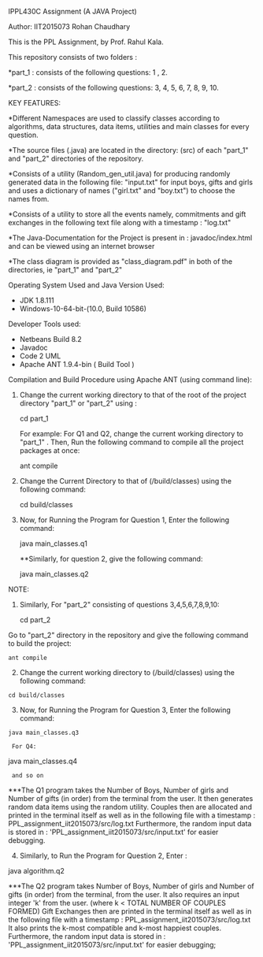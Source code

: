 IPPL430C Assignment
(A JAVA Project)

Author:
IIT2015073
Rohan Chaudhary

This is the PPL Assignment, by Prof. Rahul Kala.


This repository consists of two folders : 

*part_1 : consists of the following questions: 1 , 2.

*part_2 : consists of the following questions: 3, 4, 5, 6, 7, 8, 9, 10.



KEY FEATURES:

*Different Namespaces are used to classify classes according to algorithms, data structures, data items, utilities and main classes for every question.

*The source files (.java) are located in the directory: (src) 
 of each "part_1" and "part_2" directories of the repository.

*Consists of a utility (Random_gen_util.java) for producing randomly generated data in the following file: "input.txt"
 for input boys, gifts and girls and uses a 
 dictionary of names ("girl.txt" and "boy.txt") to choose the names from.

*Consists of a utility to store all the events namely, commitments and gift exchanges in the
 following text file along with a timestamp :    "log.txt"

*The Java-Documentation for the Project is present in : javadoc/index.html   
 and can be viewed using an internet browser

*The class diagram is provided as "class_diagram.pdf" in both of the directories, ie "part_1" and "part_2"



Operating System Used and Java Version Used: 

* JDK 1.8.111
* Windows-10-64-bit-(10.0, Build 10586)



Developer Tools used:

* Netbeans Build 8.2
* Javadoc  
* Code 2 UML 
* Apache ANT 1.9.4-bin ( Build Tool )



Compilation and Build Procedure using Apache ANT (using command line):

1. Change the current working directory to that of the root of the project directory "part_1" or "part_2"  using :

    cd part_1
   
   For example: For Q1 and Q2, change the current working directory to "part_1" .
   Then, Run the following command to compile all the project packages at once: 
   
    ant compile


2. Change the Current Directory to that of (/build/classes) using the following command:

    cd build/classes


3. Now, for Running the Program for Question 1, Enter the following command:

    java main_classes.q1


   **Similarly, for question 2, give the following command:
  
    java main_classes.q2




NOTE:

  1. Similarly, For "part_2" consisting of questions 3,4,5,6,7,8,9,10: 
  
     cd part_2


   Go to "part_2" directory in the repository and give the following command to build the project:

    ant compile


  2. Change the current working directory to (/build/classes) using the following command:

    cd build/classes


  3. Now, for Running the Program for Question 3, Enter the following command:

    java main_classes.q3

     For Q4:

  java main_classes.q4
  
     and so on




***The Q1 program takes the Number of Boys, Number of girls and Number of gifts (in order) from the terminal from the user.
   It then generates random data items using the random utility.
   Couples then are allocated and printed in the terminal itself as well as in the following file with a timestamp : PPL_assignment_iit2015073/src/log.txt
   Furthermore, the random input data is stored in : 'PPL_assignment_iit2015073/src/input.txt' for easier debugging.


4. Similarly, to Run the Program for Question 2, Enter :

  java algorithm.q2

***The Q2 program takes Number of Boys, Number of girls and Number of gifts (in order) from the terminal, from the user.
   It also requires an input integer 'k' from the user. (where k < TOTAL NUMBER OF COUPLES FORMED)
   Gift Exchanges then are printed in the terminal itself as well as in the following file with a timestamp : PPL_assignment_iit2015073/src/log.txt
   It also prints the k-most compatible and k-most happiest couples.
   Furthermore, the random input data is stored in : 'PPL_assignment_iit2015073/src/input.txt' for easier debugging;

